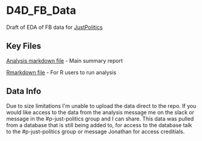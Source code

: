 # D4D_FB_Data
Draft of EDA of FB data for [JustPolitics](https://github.com/Data4Democracy/just-politics)

Key Files
------

[Analysis markdown file](https://github.com/swraithel/D4D_FB_Data/blob/master/cali.md) - Main summary report

[Rmarkdown file](https://github.com/swraithel/D4D_FB_Data/blob/master/cali.Rmd) - For R users to run analysis


Data Info
------
Due to size limitations I'm unable to upload the data direct to the repo. If you would like access to the data from the analysis message me on the slack or message in the #p-just-politics group and I can share. This data was pulled from a database that is still being added to, for access to the database talk to the #p-just-politics group or message Jonathan for access creditials.

